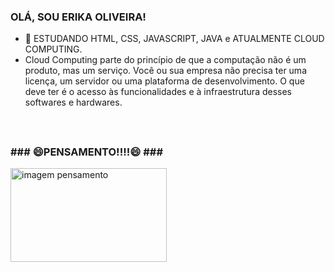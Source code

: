 ### OLÁ, SOU ERIKA OLIVEIRA!

- 🌱 ESTUDANDO HTML, CSS, JAVASCRIPT, JAVA e ATUALMENTE CLOUD COMPUTING.
- Cloud Computing parte do princípio de que a computação não é um produto, mas um serviço. Você ou sua empresa não precisa ter uma licença, um servidor ou uma plataforma de desenvolvimento. O que deve ter é o acesso às funcionalidades e à infraestrutura desses softwares e hardwares.

<div style="display: inline_block"><br>

    
</div>

  ##
 
<h3>### &#128516;PENSAMENTO!!!!&#128516; ###</h3>

<img align="center"  height="150" width="250" alt="imagem pensamento" 
  src="https://cdn.pensador.com/img/imagens/pe/ns/pensador_frases_estudos_5.jpg?auto_optimize=low&width=655" />



